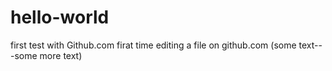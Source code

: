 # hello-world
first test with Github.com
firat time editing a file on github.com (some text---some more text)
